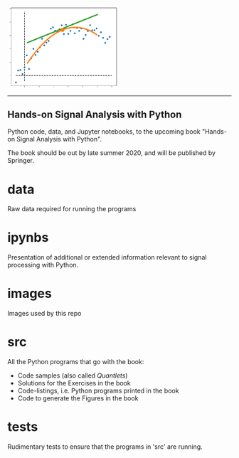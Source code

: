 <img src='pictures/sapy.png' width=250 align='center'>

---
Hands-on Signal Analysis with Python
---
Python code, data, and Jupyter notebooks, to the upcoming book "Hands-on Signal Analysis with Python".

The book should be out by late summer 2020, and will be published by Springer.

data
====
Raw data required for running the programs

ipynbs
======
Presentation of additional or extended information relevant to signal
processing with Python.

images
======
Images used by this repo

src
===
All the Python programs that go with the book:
- Code samples (also called *Quantlets*)
- Solutions for the Exercises in the book
- Code-listings, i.e. Python programs printed in the book
- Code to generate the Figures in the book

tests
=====
Rudimentary tests to ensure that the programs in 'src' are running.
